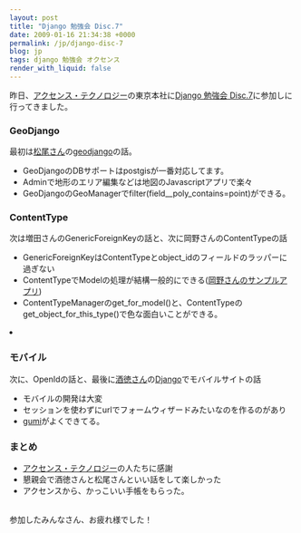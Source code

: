 ```yaml
---
layout: post
title: "Django 勉強会 Disc.7"
date: 2009-01-16 21:34:38 +0000
permalink: /jp/django-disc-7
blog: jp
tags: django 勉強会 オクセンス
render_with_liquid: false
---
```


<p>昨日、<a href="http://accense.com/">アクセンス・テクノロジー</a>の東京本社に<a href="http://djangoproject.jp/etude/7/">Django 勉強会 Disc.7</a>に参加しに行ってきました。</p>

<h3>GeoDjango</h3>
<p>最初は<a href="http://twitter.com/tmatsuo">松尾さん</a>の<a href="http://geodjango.org/">geodjango</a>の話。</p>
<ul>
<li>GeoDjangoのDBサポートはpostgisが一番対応してます。</li>
<li>Adminで地形のエリア編集などは地図のJavascriptアプリで楽々</li>
<li>GeoDjangoのGeoManagerでfilter(field__poly_contains=point)ができる。</li>

</ul>

<h3>ContentType</h3>
<p>次は増田さんのGenericForeignKeyの話と、次に岡野さんのContentTypeの話</p>
<ul>
<li>GenericForeignKeyはContentTypeとobject_idのフィールドのラッパーに過ぎない</li>
<li>ContentTypeでModelの処理が結構一般的にできる(<a href="http://bitbucket.org/tokibito/sample_nullpobug/src/tip/django/ct_sample/">岡野さんのサンプルアプリ</a>)</li>
<li>ContentTypeManagerのget_for_model()と、ContentTypeのget_object_for_this_type()で色な面白いことができる。</li>
</ul>
<li>

<h3>モバイル</h3>
<p>次に、OpenIdの話と、最後に<a href="http://d.hatena.ne.jp/perezvon/">酒徳さん</a>の<a href="http://www.djangoproject.com/" title="Django">Django</a>でモバイルサイトの話</p>
<ul>
<li>モバイルの開発は大変</li>
<li>セッションを使わずにurlでフォームウィザードみたいなのを作るのがあり</li>
<li><a href="http://gu3.jp/">gumi</a>がよくできてる。</li>
</ul>

<h3>まとめ</h3>
<ul>
<li><a href="http://accense.com/">アクセンス・テクノロジー</a>の人たちに感謝</li>
<li>懇親会で酒徳さんと松尾さんといい話をして楽しかった</li>
<li>アクセンスから、かっこいい手帳をもらった。<br /><a href="http://farm4.static.flickr.com/3338/3201528890_28293f2266.jpg?v=0" rel="lightbox"><img src="http://farm4.static.flickr.com/3338/3201528890_28293f2266_m.jpg" title="アクセンス・テクノロジーfullflex手帳" alt="" /></a></li>
</ul>

参加したみんなさん、お疲れ様でした！</li>
